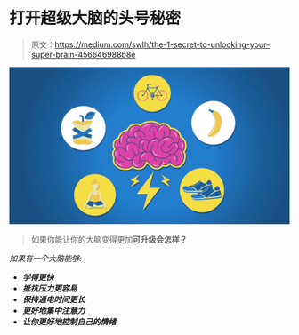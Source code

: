 # 打开超级大脑的头号秘密

> 原文：<https://medium.com/swlh/the-1-secret-to-unlocking-your-super-brain-456646988b8e>

![](img/05ededc53964902cdb6eceb7b8a0fa3e.png)

> 如果你能让你的大脑变得更加**可升级会怎样？**

*如果有一个大脑能够:*

*   ***学得更快***
*   ***抵抗压力更容易***
*   ***保持通电时间更长***
*   ***更好地集中注意力***
*   ***让你更好地控制自己的情绪***